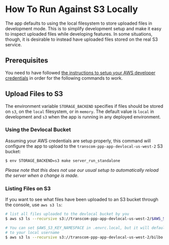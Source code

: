 # How To Run Against S3 Locally

The app defaults to using the local filesystem to store uploaded files in development mode. This is to simplify development setup and
make it easy to inspect uploaded files while developing features. In some situations, though, it is desirable to instead have
uploaded files stored on the real S3 service.

## Prerequisites

You need to have followed [the instructions to setup your AWS developer credentials](https://github.com/transcom/ppp-infra/tree/master/transcom-ppp) in order for the following commands to work.

## Upload Files to S3

The environment variable `STORAGE_BACKEND` specifies if files should be stored on `s3`, on the `local` filesystem, or in `memory`. The default value is `local` in development and `s3` when the app is running in any deployed environment.

### Using the Devlocal Bucket

Assuming your AWS credentials are setup properly, this command will configure the app to upload to the `transcom-ppp-app-devlocal-us-west-2` S3 bucket:

```console
$ env STORAGE_BACKEND=s3 make server_run_standalone
```

_Please note that this does not use our usual setup to automatically reload the server when a change is made._

### Listing Files on S3

If you want to see what files have been uploaded to an S3 bucket through the console, use `aws s3 ls`:

```bash
# list all files uploaded to the devlocal bucket by you
$ aws s3 ls --recursive s3://transcom-ppp-app-devlocal-us-west-2/$AWS_S3_KEY_NAMESPACE

# You can set $AWS_S3_KEY_NAMESPACE in .envrc.local, but it will default
# to your local username
$ aws s3 ls --recursive s3://transcom-ppp-app-devlocal-us-west-2/bilbo
```
